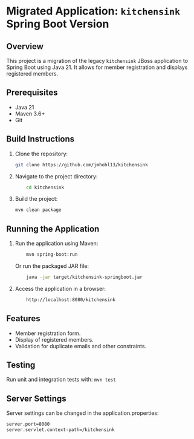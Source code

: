 # Migrated Application: `kitchensink` Spring Boot Version

## Overview

This project is a migration of the legacy `kitchensink` JBoss application to Spring Boot using Java 21. It allows for member registration and displays registered members.

## Prerequisites

- Java 21
- Maven 3.6+
- Git

## Build Instructions
1. Clone the repository:
   ```bash
   git clone https://github.com/jmhohl13/kitchensink
2. Navigate to the project directory:
    ```bash
        cd kitchensink
    ```
3. Build the project:
    ```bash
    mvn clean package

## Running the Application
1. Run the application using Maven:

    ```bash
        mvn spring-boot:run
     ```
    Or run the packaged JAR file:
    
    ```bash
        java -jar target/kitchensink-springboot.jar
     ```

2. Access the application in a browser:

    ```bash
        http://localhost:8080/kitchensink
     ```

## Features

- Member registration form.
- Display of registered members.
- Validation for duplicate emails and other constraints.


## Testing
Run unit and integration tests with:
    ```mvn test```


## Server Settings
Server settings can be changed in the application.properties:
```bash
server.port=8080
server.servlet.context-path=/kitchensink